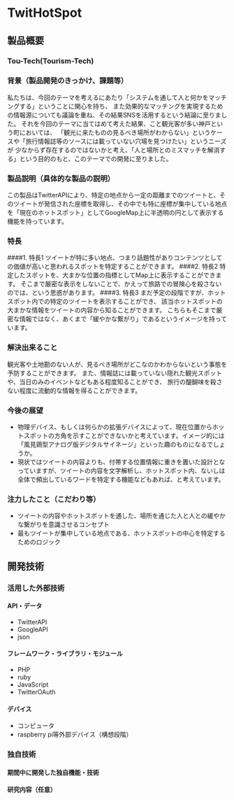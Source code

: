 # TwitHotSpot

## 製品概要
### Tou-Tech(Tourism-Tech)

### 背景（製品開発のきっかけ、課題等）
私たちは、今回のテーマを考えるにあたり「システムを通して人と何かをマッチングする」ということに関心を持ち、
また効果的なマッチングを実現するための情報源についても議論を重ね、その結果SNSを活用するという結論に至りました。
それを今回のテーマに当てはめて考えた結果、こと観光客が多い神戸という町においては、
「観光に来たものの見るべき場所がわからない」というケースや「旅行情報誌等のソースには載っていない穴場を見つけたい」というニーズが
少なからず存在するのではないかと考え、「人と場所とのミスマッチを解消する」という目的のもと、このテーマでの開発に至りました。

### 製品説明（具体的な製品の説明）
この製品はTwitterAPIにより、特定の地点から一定の距離までのツイートと、そのツイートが発信された座標を取得し、その中でも特に座標が集中している地点を「現在のホットスポット」としてGoogleMap上に半透明の円として表示する機能を持っています。

### 特長
####1. 特長1
ツイートが特に多い地点、つまり話題性がありコンテンツとしての価値が高いと思われるスポットを特定することができます。
####2. 特長2
特定したスポットを、大まかな位置の指標としてMap上に表示することができます。
そこまで厳密な表示をしないことで、かえって旅路での冒険心を殺さないのでは、という思惑があります。
####3. 特長3
まだ予定の段階ですが、ホットスポット内での特定のツイートを表示することができ、
該当ホットスポットの大まかな情報をツイートの内容から知ることができます。
こちらもそこまで厳密な情報ではなく、あくまで「緩やかな繋がり」であるというイメージを持っています。

### 解決出来ること
観光客や土地勘のない人が、見るべき場所がどこなのかわからないという事態を予防することができます。
また、情報誌には載っていない隠れた観光スポットや、当日のみのイベントなどもある程度知ることができ、
旅行の醍醐味を殺さない程度に流動的な情報を得ることができます。

### 今後の展望
* 物理デバイス、もしくは何らかの拡張デバイスによって、現在位置からホットスポットの方角を示すことができないかと考えています。イメージ的には「風見鶏型アナログ版デジタルサイネージ」といった趣のものになるでしょうか。
* 現状ではツイートの内容よりも、付帯する位置情報に重きを置いた設計となっていますが、ツイートの内容を文字解析し、ホットスポット内、ないしは全体で頻出しているワードを特定する機能などもあれば、と考えています。

### 注力したこと（こだわり等）
* ツイートの内容やホットスポットを通した、場所を通じた人と人との緩やかな繋がりを意識させるコンセプト
* 最もツイートが集中している地点である、ホットスポットの中心を特定するためのロジック

## 開発技術
### 活用した外部技術
#### API・データ
* TwitterAPI
* GoogleAPI
* json

#### フレームワーク・ライブラリ・モジュール
* PHP
* ruby
* JavaScript
* TwitterOAuth

#### デバイス
* コンピュータ
* raspberry pi等外部デバイス（構想段階）

### 独自技術
#### 期間中に開発した独自機能・技術


#### 研究内容（任意）

